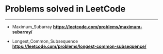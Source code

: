 # Problems solved in LeetCode
-------------------------------

- Maximum_Subarray
  **https://leetcode.com/problems/maximum-subarray/**
  
- Longest_Common_Subsequence
  **https://leetcode.com/problems/longest-common-subsequence/**